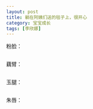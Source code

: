 ```yaml
---
layout: post
title: 躺在阿姨们送的毯子上，很开心
category: 宝宝成长
tags: [李欣娜]
---
```

粉脸：

<img src="http://lh6.ggpht.com/veryfaint/SEUUoTL3r1I/AAAAAAAAAMU/T3SYm-kyjAI/100_2693.JPG?imgmax=720" alt="">

藕臂：

<img src="http://lh5.ggpht.com/veryfaint/SEUZ-DL3r7I/AAAAAAAAANI/5q_BAp0PpaI/100_2708.JPG?imgmax=720" alt="">

玉腿：

<img src="http://lh4.ggpht.com/veryfaint/SEUUnzL3r0I/AAAAAAAAAMM/ydqKK4BCgLw/100_2688.JPG?imgmax=720" alt="">

朱唇：

<img src="http://lh6.ggpht.com/veryfaint/SEUi1TL3sBI/AAAAAAAAAN4/GXAV1dvjgB8/100_2668.JPG?imgmax=720" alt="">